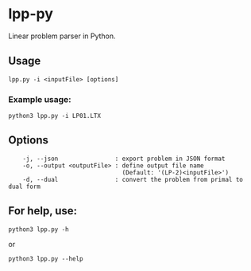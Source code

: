 # lpp-py
Linear problem parser in Python.

## Usage
```
lpp.py -i <inputFile> [options]
```
### Example usage:
```
python3 lpp.py -i LP01.LTX
```

## Options
```
    -j, --json                : export problem in JSON format
    -o, --output <outputFile> : define output file name
                                (Default: '(LP-2)<inputFile>')
    -d, --dual                : convert the problem from primal to dual form
```

## For help, use:
```
python3 lpp.py -h
```
or
```
python3 lpp.py --help
```
